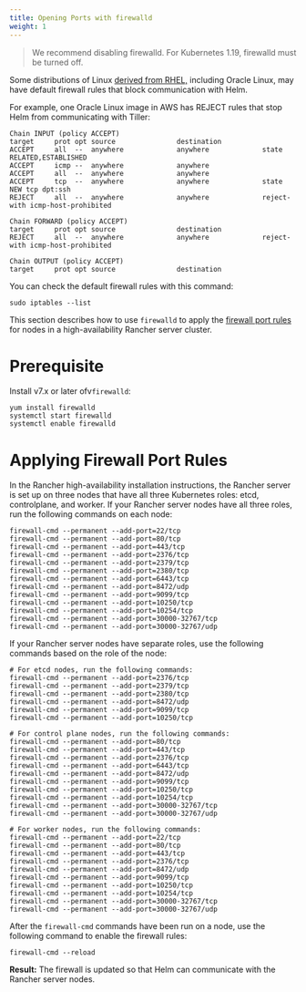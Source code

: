 ```yaml
---
title: Opening Ports with firewalld
weight: 1
---
```


> We recommend disabling firewalld. For Kubernetes 1.19, firewalld must be turned off.

Some distributions of Linux [derived from RHEL,](https://en.wikipedia.org/wiki/Red_Hat_Enterprise_Linux#Rebuilds) including Oracle Linux, may have default firewall rules that block communication with Helm.

For example, one Oracle Linux image in AWS has REJECT rules that stop Helm from communicating with Tiller:

```
Chain INPUT (policy ACCEPT)
target     prot opt source               destination
ACCEPT     all  --  anywhere             anywhere             state RELATED,ESTABLISHED
ACCEPT     icmp --  anywhere             anywhere
ACCEPT     all  --  anywhere             anywhere
ACCEPT     tcp  --  anywhere             anywhere             state NEW tcp dpt:ssh
REJECT     all  --  anywhere             anywhere             reject-with icmp-host-prohibited

Chain FORWARD (policy ACCEPT)
target     prot opt source               destination
REJECT     all  --  anywhere             anywhere             reject-with icmp-host-prohibited

Chain OUTPUT (policy ACCEPT)
target     prot opt source               destination
```

You can check the default firewall rules with this command:

```
sudo iptables --list
```

This section describes how to use `firewalld` to apply the [firewall port rules]({{<baseurl>}}/rancher/v2.5/en/installation/references) for nodes in a high-availability Rancher server cluster.

# Prerequisite

Install v7.x or later ofv`firewalld`:

```
yum install firewalld
systemctl start firewalld
systemctl enable firewalld
```

# Applying Firewall Port Rules

In the Rancher high-availability installation instructions, the Rancher server is set up on three nodes that have all three Kubernetes roles: etcd, controlplane, and worker. If your Rancher server nodes have all three roles, run the following commands on each node:

```
firewall-cmd --permanent --add-port=22/tcp
firewall-cmd --permanent --add-port=80/tcp
firewall-cmd --permanent --add-port=443/tcp
firewall-cmd --permanent --add-port=2376/tcp
firewall-cmd --permanent --add-port=2379/tcp
firewall-cmd --permanent --add-port=2380/tcp
firewall-cmd --permanent --add-port=6443/tcp
firewall-cmd --permanent --add-port=8472/udp
firewall-cmd --permanent --add-port=9099/tcp
firewall-cmd --permanent --add-port=10250/tcp
firewall-cmd --permanent --add-port=10254/tcp
firewall-cmd --permanent --add-port=30000-32767/tcp
firewall-cmd --permanent --add-port=30000-32767/udp
```
If your Rancher server nodes have separate roles, use the following commands based on the role of the node:

```
# For etcd nodes, run the following commands:
firewall-cmd --permanent --add-port=2376/tcp
firewall-cmd --permanent --add-port=2379/tcp
firewall-cmd --permanent --add-port=2380/tcp
firewall-cmd --permanent --add-port=8472/udp
firewall-cmd --permanent --add-port=9099/tcp
firewall-cmd --permanent --add-port=10250/tcp

# For control plane nodes, run the following commands:
firewall-cmd --permanent --add-port=80/tcp
firewall-cmd --permanent --add-port=443/tcp
firewall-cmd --permanent --add-port=2376/tcp
firewall-cmd --permanent --add-port=6443/tcp
firewall-cmd --permanent --add-port=8472/udp
firewall-cmd --permanent --add-port=9099/tcp
firewall-cmd --permanent --add-port=10250/tcp
firewall-cmd --permanent --add-port=10254/tcp
firewall-cmd --permanent --add-port=30000-32767/tcp
firewall-cmd --permanent --add-port=30000-32767/udp

# For worker nodes, run the following commands:
firewall-cmd --permanent --add-port=22/tcp
firewall-cmd --permanent --add-port=80/tcp
firewall-cmd --permanent --add-port=443/tcp
firewall-cmd --permanent --add-port=2376/tcp
firewall-cmd --permanent --add-port=8472/udp
firewall-cmd --permanent --add-port=9099/tcp
firewall-cmd --permanent --add-port=10250/tcp
firewall-cmd --permanent --add-port=10254/tcp
firewall-cmd --permanent --add-port=30000-32767/tcp
firewall-cmd --permanent --add-port=30000-32767/udp
```

After the `firewall-cmd` commands have been run on a node, use the following command to enable the firewall rules:

```
firewall-cmd --reload
```

**Result:** The firewall is updated so that Helm can communicate with the Rancher server nodes.
